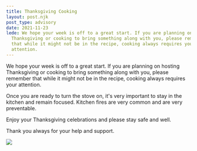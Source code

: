 ```yaml
---
title: Thanksgiving Cooking
layout: post.njk
post_type: advisory
date: 2021-11-23
lede: We hope your week is off to a great start. If you are planning on hosting
  Thanksgiving or cooking to bring something along with you, please remember
  that while it might not be in the recipe, cooking always requires your
  attention.
---
```

We hope your week is off to a great start. If you are planning on hosting Thanksgiving or cooking to bring something along with you, please remember that while it might not be in the recipe, cooking always requires your attention.

Once you are ready to turn the stove on, it's very important to stay in the kitchen and remain focused. Kitchen fires are very common and are very preventable.

Enjoy your Thanksgiving celebrations and please stay safe and well.

Thank you always for your help and support.

![](/assets/260303934_4402827853161971_1841692622216886850_n.png)